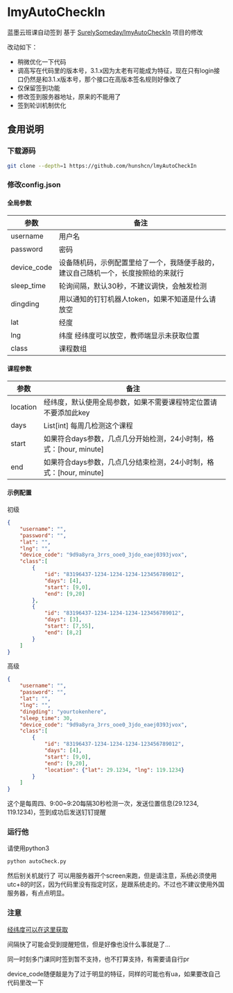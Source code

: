 # lmyAutoCheckIn
蓝墨云班课自动签到
基于 [SurelySomeday/lmyAutoCheckIn](https://github.com/SurelySomeday/lmyAutoCheckIn) 项目的修改

改动如下：
- 稍微优化一下代码
- 调高写在代码里的版本号，3.1.x因为太老有可能成为特征，现在只有login接口仍然是和3.1.x版本号，那个接口在高版本签名规则好像改了
- 仅保留签到功能
- 修改签到服务器地址，原来的不能用了
- 签到轮训机制优化

## 食用说明
### 下载源码
```bash
git clone --depth=1 https://github.com/hunshcn/lmyAutoCheckIn
```
### 修改config.json
#### 全局参数

| 参数 | 备注 |
| ----  | ---- |
| username | 用户名 |
| password | 密码 |
| device_code | 设备随机码，示例配置里给了一个，我随便手敲的，建议自己随机一个，长度按照给的来就行 |
| sleep_time | 轮询间隔，默认30秒，不建议调快，会触发检测 |
| dingding | 用以通知的钉钉机器人token，如果不知道是什么请放空 |
| lat | 经度 |
| lng | 纬度 经纬度可以放空，教师端显示未获取位置|
| class | 课程数组 |

#### 课程参数

| 参数 | 备注 |
| ----  | ---- |
| location | 经纬度，默认使用全局参数，如果不需要课程特定位置请不要添加此key |
| days | List[int] 每周几检测这个课程 |
| start | 如果符合days参数，几点几分开始检测，24小时制，格式：[hour, minute] |
| end | 如果符合days参数，几点几分结束检测，24小时制，格式：[hour, minute] |

#### 示例配置
初级
```json
{
    "username": "",
    "password": "",
    "lat": "",
    "lng": "",
    "device_code": "9d9a8yra_3rrs_ooe0_3jdo_eaej0393jvox",
    "class":[
        {
            "id": "83196437-1234-1234-1234-123456789012",
            "days": [4],
            "start": [9,0],
            "end": [9,20]
        },
        {
            "id": "83196437-1234-1234-1234-123456789012",
            "days": [3],
            "start": [7,55],
            "end": [8,2]
        }
    ]
}
```

高级
```json
{
    "username": "",
    "password": "",
    "lat": "",
    "lng": "",
    "dingding": "yourtokenhere",
    "sleep_time": 30,
    "device_code": "9d9a8yra_3rrs_ooe0_3jdo_eaej0393jvox",
    "class":[
        {
            "id": "83196437-1234-1234-1234-123456789012",
            "days": [4],
            "start": [9,0],
            "end": [9,20],
            "location": {"lat": 29.1234, "lng": 119.1234}
        }
    ]
}
```
这个是每周四、9:00~9:20每隔30秒检测一次，发送位置信息(29.1234, 119.1234)，签到成功后发送钉钉提醒

### 运行他
请使用python3
```bash
python autoCheck.py
```
然后别关机就行了
可以用服务器开个screen来跑，但是请注意，系统必须使用utc+8的时区，因为代码里没有指定时区，是跟系统走的。不过也不建议使用外国服务器，有点点明显。

### 注意
[经纬度可以在这里获取](https://hunsh.net/location.html)

间隔快了可能会受到提醒短信，但是好像也没什么事就是了...

同一时刻多门课同时签到暂不支持，也不打算支持，有需要请自行pr

device_code随便敲是为了过于明显的特征，同样的可能也有ua，如果要改自己代码里改一下